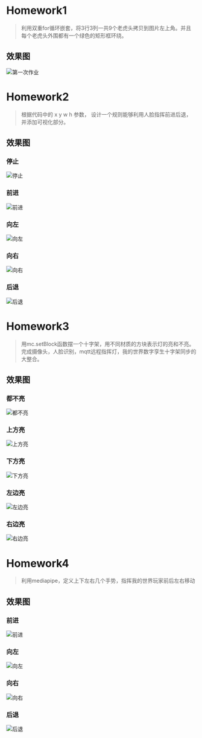 # Homework1
>利用双重for循环嵌套，将3行3列一共9个老虎头拷贝到图片左上角。并且每个老虎头外围都有一个绿色的矩形框环绕。
## 效果图
![第一次作业](./HW01/result.jpg "第一次作业")
# Homework2
>根据代码中的 x y w h 参数， 设计一个规则能够利用人脸指挥前进后退，并添加可视化部分。
## 效果图
### 停止
![停止](./HW02/result/standby.png "停止")
### 前进
![前进](./HW02/result/forward.png "前进")
### 向左
![向左](./HW02/result/left.png "向左")
### 向右
![向右](./HW02/result/right.png "向右")
### 后退
![后退](./HW02/result/backward.png "后退")
# Homework3
>用mc.setBlock函数摆一个十字架，用不同材质的方块表示灯的亮和不亮。 完成摄像头，人脸识别，mqtt远程指挥灯，我的世界数字孪生十字架同步的大整合。
## 效果图
### 都不亮
![都不亮](./HW03/result/no.jpg "都不亮")
### 上方亮
![上方亮](./HW03/result/top.jpg "上方亮")
### 下方亮
![下方亮](./HW03/result/down.jpg "下方亮")
### 左边亮
![左边亮](./HW03/result/left.jpg "左边亮")
### 右边亮
![右边亮](./HW03/result/right.jpg "右边亮")
# Homework4
>利用mediapipe，定义上下左右几个手势，指挥我的世界玩家前后左右移动
## 效果图
### 前进
![前进](./HW04/result/forward.jpg "前进")
### 向左
![向左](./HW04/result/left.jpg "向左")
### 向右
![向右](./HW04/result/right.jpg "向右")
### 后退
![后退](./HW04/result/backward.jpg "后退")
